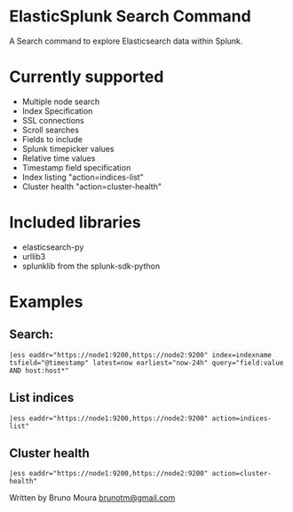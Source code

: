 ElasticSplunk Search Command
====================================================

A Search command to explore Elasticsearch data within Splunk.

# Currently supported
- Multiple node search
- Index Specification
- SSL connections
- Scroll searches
- Fields to include
- Splunk timepicker values
- Relative time values
- Timestamp field specification
- Index listing "action=indices-list"
- Cluster health "action=cluster-health"

# Included libraries
- elasticsearch-py
- urllib3
- splunklib from the splunk-sdk-python

# Examples

## Search:
```
|ess eaddr="https://node1:9200,https://node2:9200" index=indexname tsfield="@timestamp" latest=now earliest="now-24h" query="field:value AND host:host*" 
```

## List indices
```
|ess eaddr="https://node1:9200,https://node2:9200" action=indices-list" 
```

## Cluster health
```
|ess eaddr="https://node1:9200,https://node2:9200" action=cluster-health" 
```

Written by Bruno Moura <brunotm@gmail.com>

